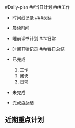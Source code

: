 #Daily-plan
##当日计划
###工作
- 时间线记录
###阅读
- 晨读时间
- 睡前读书计划
###日常
- 时间开销记录
###每日总结
- 已完成
  1. 工作
  2. 阅读
  3. 日常

- 未完成
- 完成度总结


近期重点计划
-----------

